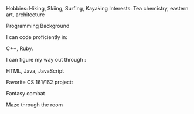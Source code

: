 Hobbies: Hiking, Skiing, Surfing, Kayaking
Interests: Tea chemistry, eastern art, architecture
<head>Programming Background</head>
<body>
  <p> I can code proficiently in: </p>
  <p> C++, Ruby. </p>
  <p> I can figure my way out through : </p>
  <p> HTML, Java, JavaScript </p>
  <p>Favorite CS 161/162 project: </p>
  <p> Fantasy combat </p>
  <p> Maze through the room </p>
</body>
